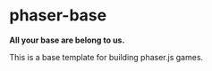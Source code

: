 # phaser-base

**All your base are belong to us.**

This is a base template for building phaser.js games.




